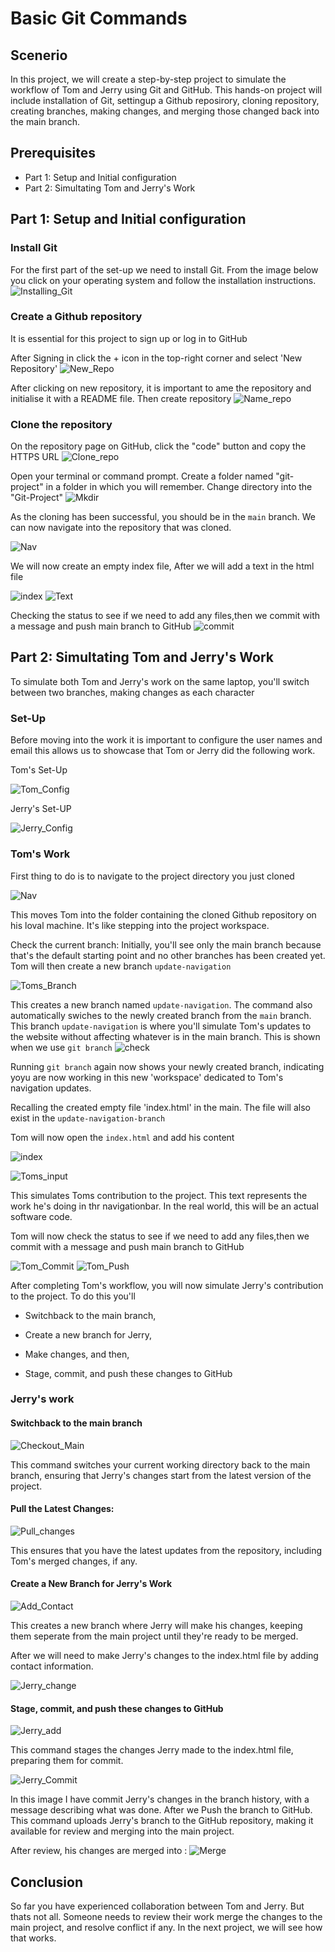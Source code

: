 # Basic Git Commands
## Scenerio
In this project, we will create a step-by-step project to simulate the workflow of Tom and Jerry using Git and GitHub. This hands-on project will include installation of Git, settingup a Github reposirory, cloning repository, creating branches, making changes, and merging those changed back into the main branch.
## Prerequisites
* Part 1: Setup and Initial configuration
* Part 2: Simultating Tom and Jerry's Work
## Part 1: Setup and Initial configuration
### Install Git
For the first part of the set-up we need to install Git. From the image below you click on your operating system and follow the installation instructions.
![Installing_Git](img.2/Git_Install.png) 
### Create a Github repository
It is essential for this project to sign up or log in to GitHub

After Signing in click the + icon in the top-right corner and select 'New Repository' 
![New_Repo](img.2/New_Repo.png)
 
After clicking on new repository, it is important to ame the repository and initialise it with a README file. Then create repository
![Name_repo](img.2/Name_Repo.png)
### Clone the repository
On the repository page on GitHub, click the "code" button and copy the HTTPS URL
![Clone_repo](img.2/Clone_Repo.png)

Open your terminal or command prompt. Create a folder named "git-project" in a folder in which you will remember. Change directory into the "Git-Project"
![Mkdir](img.2/Mkdir.png)

As the cloning has been successful, you should be in the `main` branch. We can now navigate into the repository that was cloned.

![Nav](img.2/Nav.png)

We will now create an empty index file, After we will add a text in the html file

![index](img.2/index.png)
![Text](img.2/Text.png)

Checking the status to see if we need to add any files,then we commit with a message and push main branch to GitHub
![commit](img.2/Commit.png) 

## Part 2: Simultating Tom and Jerry's Work
To simulate both Tom and Jerry's work on the same laptop, you'll switch between two branches, making changes as each character
 
### Set-Up
Before moving into the work it is important to configure the user names and email this allows us to showcase that Tom or Jerry did the following work.

Tom's Set-Up

![Tom_Config](img.2/Tom_Config.png)

Jerry's Set-UP

![Jerry_Config](img.2/Jerry's_Config.png)

### Tom's Work
First thing to do is to navigate to the project directory you just cloned

![Nav](img.2/Nav.png)

This moves Tom into the folder containing the cloned Github repository on his loval machine. It's like stepping into the project workspace.

Check the current branch: Initially, you'll see only the main branch because that's the default starting point and no other branches has been created yet. Tom will then create a new branch `update-navigation`

![Toms_Branch](img.2/Tom_Branch.png)

This creates a new branch named `update-navigation`. The command also automatically swiches to the newly created branch from the `main` branch. This branch `update-navigation` is where you'll simulate Tom's updates to the website without affecting whatever is in the main branch. This is shown when we use `git branch`
![check](img.2/Check.png)

Running `git branch` again now shows your newly created branch, indicating yoyu are now working in this new 'workspace' dedicated to Tom's navigation updates.

Recalling the created empty file 'index.html' in the main. The file will also exist in the `update-navigation-branch`

Tom will now open the `index.html` and add his content

![index](img.2/index.png)

![Toms_input](img.2/Toms_input.png)

This simulates Toms contribution to the project. This text represents the work he's doing in thr navigationbar. In the real world, this will be an actual software code.

Tom will now check the status to see if we need to add any files,then we commit with a message and push main branch to GitHub

![Tom_Commit](img.2/Tom_commit.png)
![Tom_Push](img.2/Tom_push.png)

After completing Tom's workflow, you will now simulate Jerry's contribution to the project. To do this you'll

* Switchback to the main branch,

* Create a new branch for Jerry,

* Make changes, and then,

* Stage, commit, and push these changes to GitHub

### Jerry's work

#### Switchback to the main branch
![Checkout_Main](img.2/checkout_main.png)

This command switches your current working directory back to the main branch, ensuring that Jerry's changes start from the latest version of the project.

#### Pull the Latest Changes:

![Pull_changes](img.2/pull_changes.png)

This ensures that you have the latest updates from the repository, including Tom's merged changes, if any.

#### Create a New Branch for Jerry's Work

![Add_Contact](img.2/Add-contact.png)

This creates a new branch where Jerry will make his changes, keeping them seperate from the main project until they're ready to be merged.

After we will need to make Jerry's changes to the index.html file by adding contact information.

![Jerry_change](img.2/index.png)

#### Stage, commit, and push these changes to GitHub

![Jerry_add](img.2/Jerry_add.png)

This command stages the changes Jerry made to the index.html file, preparing them for commit.

![Jerry_Commit](img.2/Commit_jerry.png)
  
In this image I have commit Jerry's changes in the branch history, with a message describing what was done. After we Push the branch to GitHub. This command uploads Jerry's branch to the GitHub repository, making it available for review and merging into the main project.

After review, his changes are merged into :
![Merge](img.2/Toms_Merge.png)
## Conclusion

So far you have experienced collaboration between Tom and Jerry. But thats not all. Someone needs to review their work merge the changes to the main project, and resolve conflict if any. In the next project, we will see how that works.